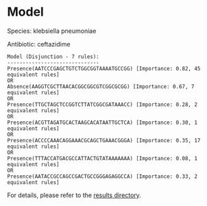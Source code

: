 
# Model

Species: klebsiella pneumoniae

Antibiotic: ceftazidime

```
Model (Disjunction - 7 rules):
------------------------------
Presence(AATCCCGAGCTGTCTGGCGGTAAAATGCCGG) [Importance: 0.82, 45 equivalent rules]
OR
Absence(AAGGTCGCTTAACACGGCGGCGTCGGCGCGG) [Importance: 0.67, 7 equivalent rules]
OR
Presence(TTGCTAGCTCCGGTCTTATCGGCGATAAACC) [Importance: 0.28, 2 equivalent rules]
OR
Presence(ACGTTAGATGCACTAAGCACATAATTGCTCA) [Importance: 0.30, 1 equivalent rules]
OR
Presence(ACCCCAAACAGGAAACGCAGCTGAAACGGGA) [Importance: 0.35, 17 equivalent rules]
OR
Presence(TTTACCATGACGCCATTACTGTATAAAAAAA) [Importance: 0.08, 1 equivalent rules]
OR
Presence(AATACCGCCAGCCGACTGCCGGGAGAGGCCA) [Importance: 0.33, 2 equivalent rules]

```

For details, please refer to the [results directory](../../../../../results/scm_b/klebsiella+pneumoniae/ceftazidime/repeat_8/).

